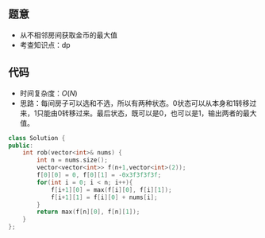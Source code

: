 ## 题意

-   从不相邻房间获取金币的最大值
-   考查知识点：dp

## 代码

-   时间复杂度：$O(N)$
-   思路：每间房子可以选和不选，所以有两种状态。0状态可以从本身和1转移过来，1只能由0转移过来。最后状态，既可以是0，也可以是1，输出两者的最大值。

```cpp
class Solution {
public:
    int rob(vector<int>& nums) {
        int n = nums.size();
        vector<vector<int>> f(n+1,vector<int>(2));
        f[0][0] = 0, f[0][1] = -0x3f3f3f3f;
        for(int i = 0; i < n; i++){
            f[i+1][0] = max(f[i][0], f[i][1]);
            f[i+1][1] = f[i][0] + nums[i];
        }
        return max(f[n][0], f[n][1]);
    }
};
```

